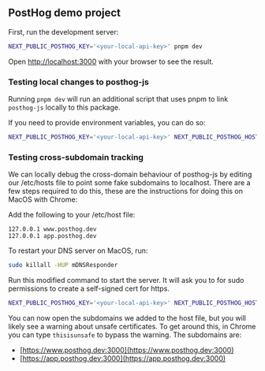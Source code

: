 ## PostHog demo project

First, run the development server:

```bash
NEXT_PUBLIC_POSTHOG_KEY='<your-local-api-key>' pnpm dev
```

Open [http://localhost:3000](http://localhost:3000) with your browser to see the result.

### Testing local changes to posthog-js

Running `pnpm dev` will run an additional script that uses pnpm to link `posthog-js` locally to this package.

If you need to provide environment variables, you can do so:

```bash
NEXT_PUBLIC_POSTHOG_KEY='<your-local-api-key>' NEXT_PUBLIC_POSTHOG_HOST='http://localhost:8010' pnpm dev
```

### Testing cross-subdomain tracking

We can locally debug the cross-domain behaviour of posthog-js by editing our /etc/hosts file to point some fake
subdomains to localhost. There are a few steps required to do this, these are the instructions for doing this on MacOS
with Chrome:

Add the following to your /etc/host file:

```
127.0.0.1 www.posthog.dev
127.0.0.1 app.posthog.dev
```

To restart your DNS server on MacOS, run:

```bash
sudo killall -HUP mDNSResponder
```

Run this modified command to start the server. It will ask you to for sudo permissions to create a self-signed cert for https.

```bash
NEXT_PUBLIC_POSTHOG_KEY='<your-local-api-key>' NEXT_PUBLIC_POSTHOG_HOST='http://localhost:8000' pnpm dev-crossdomain
```

You can now open the subdomains we added to the host file, but you will likely see a warning about unsafe certificates. To get around this, in Chrome you can type `thisisunsafe` to bypass the warning.
The subdomains are:

- [https://www.posthog.dev:3000](https://www.posthog.dev:3000)
- [https://app.posthog.dev:3000](https://app.posthog.dev:3000)
